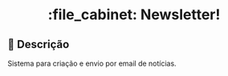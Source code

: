 <h1 align="center">:file_cabinet: Newsletter!</h1>

## :memo: Descrição
Sistema para criação e envio por email de notícias.
